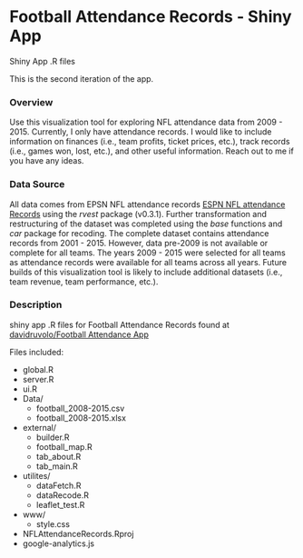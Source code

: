 # Football Attendance Records - Shiny App 
Shiny App .R files

This is the second iteration of the app. 

### Overview

Use this visualization tool for exploring NFL attendance data from 2009 - 2015. Currently, I only have attendance records. I would like to include information on finances (i.e., team profits, ticket prices, etc.), track records (i.e., games won, lost, etc.), and other useful information. Reach out to me if you have any ideas.

### Data Source

All data comes from EPSN NFL attendance records <a href="http://espn.go.com/nfl/attendance/_/year/">ESPN NFL attendance Records</a> using the <i>rvest</i> package (v0.3.1). Further transformation and restructuring of the dataset was completed using the <i>base</i> functions and <i>car</i> package for recoding. The complete dataset contains attendance records from 2001 - 2015. However, data pre-2009 is not available or complete for all teams. The years 2009 - 2015 were selected for all teams as attendance records were available for all teams across all years. Future builds of this visualization tool is likely to include additional datasets (i.e., team revenue, team performance, etc.).


### Description

shiny app .R files for Football Attendance Records found at [davidruvolo/Football Attendance App](https://livedataoxford.shinyapps.io/NFLAttendanceRecords/)

Files included: 
- global.R
- server.R
- ui.R
- Data/
    - football_2008-2015.csv
    - football_2008-2015.xlsx
- external/
    - builder.R
    - football_map.R
    - tab_about.R
    - tab_main.R
- utilites/
    - dataFetch.R
    - dataRecode.R
    - leaflet_test.R
- www/
    - style.css
- NFLAttendanceRecords.Rproj
- google-analytics.js
